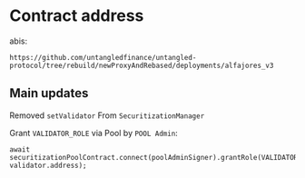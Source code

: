 # Contract address

abis:

```
https://github.com/untangledfinance/untangled-protocol/tree/rebuild/newProxyAndRebased/deployments/alfajores_v3
```

## Main updates

Removed
`setValidator`
From `SecuritizationManager`

Grant `VALIDATOR_ROLE` via Pool by `POOL Admin`:

```
await securitizationPoolContract.connect(poolAdminSigner).grantRole(VALIDATOR_ROLE, validator.address);
```
